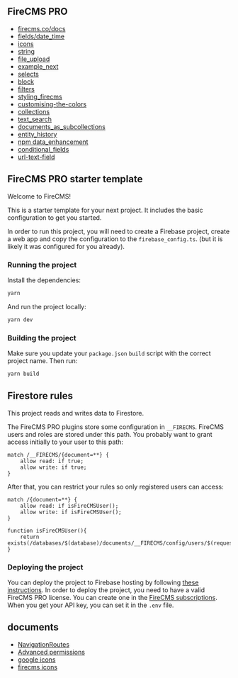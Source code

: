 ## FireCMS PRO
- [firecms.co/docs](https://firecms.co/docs)
- [fields/date_time](https://firecms.co/docs/properties/fields/date_time)
- [icons](https://firecms.co/docs/icons)
- [string](https://firecms.co/docs/properties/config/string)
- [file_upload](https://firecms.co/docs/properties/fields/file_upload)
- [example_next](https://github.com/firecmsco/firecms/blob/61c5737585c7126aadfb189c4f0c113943d001b0/examples/example_next/src/app/cms/collections/blog.tsx#L34)
- [selects](https://firecms.co/docs/properties/fields/selects)
- [block](https://firecms.co/docs/properties/fields/block)
- [filters](https://firecms.co/docs/collections#filters)
- [styling_firecms](https://firecms.co/docs/self/styling_firecms)
- [customising-the-colors](https://firecms.co/docs/properties/fields/selects#customising-the-colors)
- [collections](https://firecms.co/docs/collections)
- [text_search](https://firecms.co/docs/collections/text_search)
- [documents_as_subcollections](https://firecms.co/docs/recipes/documents_as_subcollections)
- [entity_history](https://firecms.co/docs/pro/entity_history)
- [npm data_enhancement](https://www.npmjs.com/package/@firecms/data_enhancement)
- [conditional_fields](https://firecms.co/docs/properties/conditional_fields)
- [url-text-field](https://firecms.co/docs/properties/fields/text_fields#url-text-field)












## FireCMS PRO starter template

Welcome to FireCMS!

This is a starter template for your next project. It includes the basic
configuration to get you started.

In order to run this project, you will need to create a Firebase project,
create a web app and copy the configuration to the `firebase_config.ts`.
(but it is likely it was configured for you already).

### Running the project

Install the dependencies:

```bash
yarn
```

And run the project locally:

```bash
yarn dev
```

### Building the project

Make sure you update your `package.json` `build` script with the correct
project name. Then run:

```bash
yarn build
```

## Firestore rules

This project reads and writes data to Firestore.

The FireCMS PRO plugins store some configuration in `__FIRECMS`. FireCMS users and
roles are stored under this path. You probably want to grant access initially
to your user to this path:

```
match /__FIRECMS/{document=**} {
    allow read: if true;
    allow write: if true;
}
```

After that, you can restrict your rules so only registered users can access:

```
match /{document=**} {
    allow read: if isFireCMSUser();
    allow write: if isFireCMSUser();
}

function isFireCMSUser(){
    return exists(/databases/$(database)/documents/__FIRECMS/config/users/$(request.auth.token.email));
}
```

### Deploying the project

You can deploy the project to Firebase hosting by following [these instructions](https://firecms.co/docs/pro/deployment).
In order to deploy the project, you need to have a valid FireCMS PRO license.
You can create one in the [FireCMS subscriptions](https://app.firecms.co/subscriptions).
When you get your API key, you can set it in the `.env` file.

## documents

- [NavigationRoutes](https://firecms.co/docs/self/main_components#props-3)
- [Advanced permissions](https://firecms.co/docs/collections/permissions#advanced-permissions)
- [google icons](https://fonts.google.com/icons)
- [firecms icons](https://firecms.co/docs/icons)
